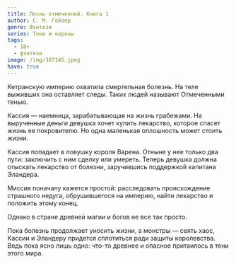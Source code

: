 ```yaml
---
title: Песнь отмеченной. Книга 1
author: С. М. Гейзер
genre: Фэнтези
series: Тени и короны
tags:
  - 18+
  - фэнтези
image: /img/387145.jpeg
have: true
---
```

Кетранскую империю охватила смертельная болезнь. На теле выживших она оставляет следы. Таких людей называют Отмеченными тенью.

Кассия — наемница, зарабатывающая на жизнь грабежами. На вырученные деньги девушка хочет купить лекарство, которое спасет жизнь ее покровителю. Но одна маленькая оплошность может стоить жизни.

Кассия попадает в ловушку короля Варена. Отныне у нее только два пути: заключить с ним сделку или умереть. Теперь девушка должна отыскать лекарство от болезни, заручившись поддержкой капитана Эландера.

Миссия поначалу кажется простой: расследовать происхождение страшного недуга, обрушившегося на империю, найти лекарство и положить этому конец.

Однако в стране древней магии и богов не все так просто.

Пока болезнь продолжает уносить жизни, а монстры — сеять хаос, Кассии и Эландеру придется сплотиться ради защиты королевства. Ведь пока ясно лишь одно: что-то древнее и опасное притаилось в тени этого мира.